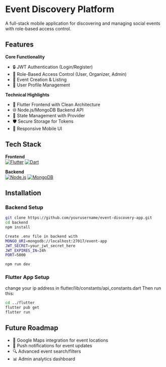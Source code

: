
# Event Discovery Platform

A full-stack mobile application for discovering and managing social events with role-based access control.

## Features

**Core Functionality**
- 🔒 JWT Authentication (Login/Register)
- 👥 Role-Based Access Control (User, Organizer, Admin)
- 📅 Event Creation & Listing
- 👤 User Profile Management

**Technical Highlights**
- 🚀 Flutter Frontend with Clean Architecture
- 🌐 Node.js/MongoDB Backend API
- 🔄 State Management with Provider
- 🛡️ Secure Storage for Tokens
- 📱 Responsive Mobile UI

## Tech Stack

**Frontend**  
[![Flutter](https://img.shields.io/badge/Flutter-3.13-blue?logo=flutter)](https://flutter.dev)
[![Dart](https://img.shields.io/badge/Dart-2.19-blue?logo=dart)](https://dart.dev)

**Backend**  
[![Node.js](https://img.shields.io/badge/Node.js-18.x-green?logo=node.js)](https://nodejs.org)
[![MongoDB](https://img.shields.io/badge/MongoDB-6.0-green?logo=mongodb)](https://mongodb.com)

## Installation

### Backend Setup
```bash
git clone https://github.com/yourusername/event-discovery-app.git
cd backend
npm install

Create .env file in backend with
MONGO_URI=mongodb://localhost:27017/event-app
JWT_SECRET=your_jwt_secret_here
JWT_EXPIRES_IN=24h
PORT=5000

npm run dev
```

### Flutter App Setup
change your ip address in flutter/lib/constants/api_constants.dart
Then run this:
```bash
cd ../flutter
flutter pub get
flutter run
```


## Future Roadmap

- 📍 Google Maps integration for event locations
- 🔔 Push notifications for event updates
- 🔍 Advanced event search/filters
- 📊 Admin analytics dashboard
